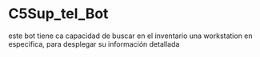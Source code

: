 # C5Sup_tel_Bot
este bot tiene ca capacidad de buscar en el inventario una workstation en especifica, para desplegar su información detallada

